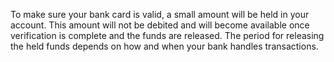 To make sure your bank card is valid, a small amount will be held in your account. This amount will not be debited and will become available once verification is complete and the funds are released. The period for releasing the held funds depends on how and when your bank handles transactions.


